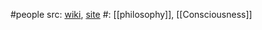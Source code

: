 #people 
src: [wiki](https://en.wikipedia.org/wiki/Kirk_Ludwig), [site](https://socrates.sitehost.iu.edu) 
#: [[philosophy]], [[Consciousness]]

